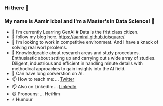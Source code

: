 ### Hi there 👋

### My name is Aamir Iqbal and I'm a Master's in Data Science! 👋



- 🔭 I’m currently Learning GenAI # Data is the frist class citizen.
- 🌱 follow my blog here. https://aamirai.github.io/square/
- 👯 I’m looking to work in competitive environment. And I have a knack of solving real worl problems.
- 🤔 Knowledgeable about research areas and study procedures. Enthusiastic about setting up and carrying out a wide array of studies. Diligent, industrious and efficient in handling minute details with methodical approaches to gain insights into the AI field.
- 💬 Can have long converstion on AI.
- 📫 How to reach me: ... [Twitter](https://twitter.com/amirmeansprince)
- 📫 Also on LinkedIn: ... [LinkedIn](https://www.linkedin.com/in/amriqbal/)
- 😄 Pronouns: ... He/Him
- ⚡ Humour

